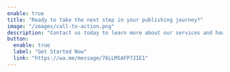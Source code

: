 ```yaml
---
enable: true
title: "Ready to take the next step in your publishing journey?"
image: "/images/call-to-action.png"
description: "Contact us today to learn more about our services and how we can help you achieve your publishing dreams."
button:
  enable: true
  label: "Get Started Now"
  link: "https://wa.me/message/76LLMSAFP7JIE1"
---
```

